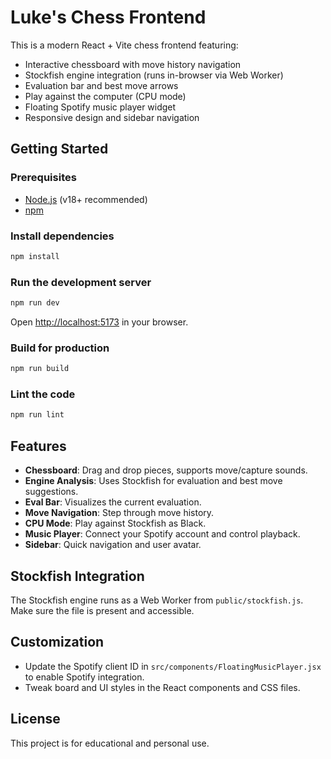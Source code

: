 # Luke's Chess Frontend

This is a modern React + Vite chess frontend featuring:

- Interactive chessboard with move history navigation
- Stockfish engine integration (runs in-browser via Web Worker)
- Evaluation bar and best move arrows
- Play against the computer (CPU mode)
- Floating Spotify music player widget
- Responsive design and sidebar navigation

## Getting Started

### Prerequisites

- [Node.js](https://nodejs.org/) (v18+ recommended)
- [npm](https://www.npmjs.com/)

### Install dependencies

```sh
npm install
```

### Run the development server

```sh
npm run dev
```

Open [http://localhost:5173](http://localhost:5173) in your browser.

### Build for production

```sh
npm run build
```

### Lint the code

```sh
npm run lint
```

## Features

- **Chessboard**: Drag and drop pieces, supports move/capture sounds.
- **Engine Analysis**: Uses Stockfish for evaluation and best move suggestions.
- **Eval Bar**: Visualizes the current evaluation.
- **Move Navigation**: Step through move history.
- **CPU Mode**: Play against Stockfish as Black.
- **Music Player**: Connect your Spotify account and control playback.
- **Sidebar**: Quick navigation and user avatar.

## Stockfish Integration

The Stockfish engine runs as a Web Worker from `public/stockfish.js`. Make sure the file is present and accessible.

## Customization

- Update the Spotify client ID in `src/components/FloatingMusicPlayer.jsx` to enable Spotify integration.
- Tweak board and UI styles in the React components and CSS files.

## License

This project is for educational and personal use.
